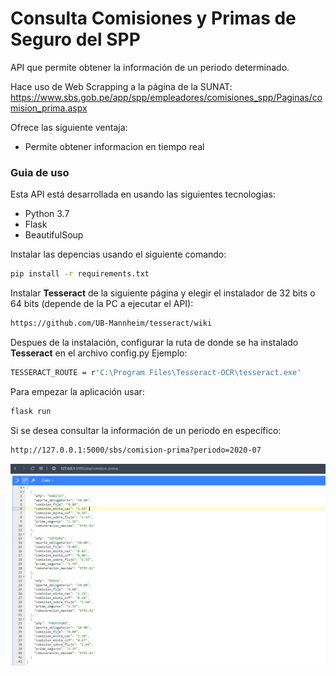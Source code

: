 # Consulta Comisiones y Primas de Seguro del SPP

API que permite obtener la información de un periodo determinado.

Hace uso de Web Scrapping a la página de la SUNAT: 
https://www.sbs.gob.pe/app/spp/empleadores/comisiones_spp/Paginas/comision_prima.aspx

Ofrece las siguiente ventaja:
  - Permite obtener informacion en tiempo real


### Guia de uso
Esta API está desarrollada en usando las siguientes tecnologias:
  - Python 3.7 
  - Flask
  - BeautifulSoup

Instalar las depencias usando el siguiente comando:
```sh
pip install -r requirements.txt
```
Instalar **Tesseract** de la siguiente página y elegir el instalador de 32 bits o 64 bits (depende de la PC a ejecutar el API):
```sh
https://github.com/UB-Mannheim/tesseract/wiki
```
Despues de la instalación, configurar la ruta de donde se ha instalado **Tesseract** en el archivo config.py
Ejemplo:
```sh
TESSERACT_ROUTE = r'C:\Program Files\Tesseract-OCR\tesseract.exe'
```

Para empezar la aplicación usar:
```sh
flask run
```

Si se desea consultar la información de un periodo en específico:
```sh
http://127.0.0.1:5000/sbs/comision-prima?periodo=2020-07
```

![Api](img.png)



